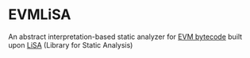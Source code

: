 # EVMLiSA
An abstract interpretation-based static analyzer for [EVM bytecode](https://www.ethervm.io/) built upon [LiSA](https://unive-ssv.github.io/lisa/) (Library for Static Analysis)
